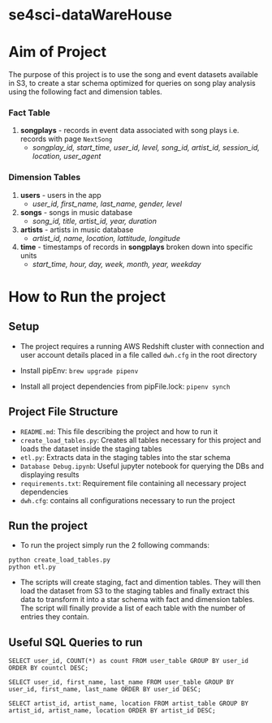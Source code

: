 # se4sci-dataWareHouse



# Aim of Project
The purpose of this project is to use the song and event datasets available in S3, to create a star schema optimized for queries on song play analysis using the following fact and dimension tables.

### **Fact Table**

1. **songplays** - records in event data associated with song plays i.e. records with page `NextSong`
    - *songplay_id, start_time, user_id, level, song_id, artist_id, session_id, location, user_agent*

### **Dimension Tables**

1. **users** - users in the app
    - *user_id, first_name, last_name, gender, level*
2. **songs** - songs in music database
    - *song_id, title, artist_id, year, duration*
3. **artists** - artists in music database
    - *artist_id, name, location, lattitude, longitude*
4. **time** - timestamps of records in **songplays** broken down into specific units
    - *start_time, hour, day, week, month, year, weekday*


# How to Run the project

## Setup
* The project requires a running AWS Redshift cluster with connection and user account details placed in a file called `dwh.cfg` in the root directory

* Install pipEnv: `brew upgrade pipenv`
* Install all project dependencies from pipFile.lock: `pipenv synch`

## Project File Structure
* `README.md`: This file describing the project and how to run it
* `create_load_tables.py`: Creates all tables necessary for this project and loads the dataset inside the staging tables
* `etl.py`: Extracts data in the staging tables into the star schema
* `Database Debug.ipynb`: Useful jupyter notebook for querying the DBs and displaying results
* `requirements.txt`: Requirement file containing all necessary project dependencies
* `dwh.cfg`: contains all configurations necessary to run the project

## Run the project
* To run the project simply run the 2 following commands:
```
python create_load_tables.py
python etl.py
```
* The scripts will create staging, fact and dimention tables. They will then load the dataset from S3 to the staging tables and finally extract this data to transform it into a star schema with fact and dimension tables. The script will finally provide a list of each table with the number of entries they contain.

## Useful SQL Queries to run
`SELECT user_id, COUNT(*) as count FROM user_table GROUP BY user_id ORDER BY countcl DESC;`

`SELECT user_id, first_name, last_name FROM user_table GROUP BY user_id, first_name, last_name ORDER BY user_id DESC;`

`SELECT artist_id, artist_name, location FROM artist_table GROUP BY artist_id, artist_name, location ORDER BY artist_id DESC;`